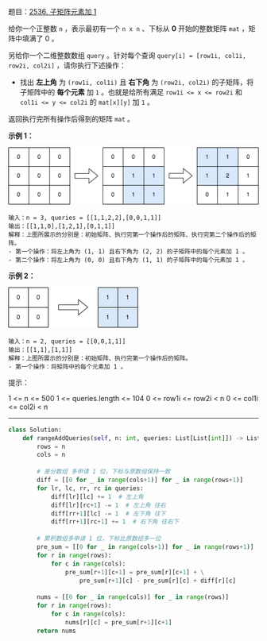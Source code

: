 题目：[2536. 子矩阵元素加 1](https://leetcode.cn/problems/increment-submatrices-by-one/)

给你一个正整数 `n` ，表示最初有一个 `n x n` 、下标从 **0** 开始的整数矩阵 `mat` ，矩阵中填满了 0 。

另给你一个二维整数数组 `query` 。针对每个查询 `query[i] = [row1i, col1i, row2i, col2i]` ，请你执行下述操作：

- 找出 **左上角** 为 `(row1i, col1i)` 且 **右下角** 为 `(row2i, col2i)` 的子矩阵，将子矩阵中的 **每个元素** 加 `1` 。也就是给所有满足 `row1i <= x <= row2i` 和 `col1i <= y <= col2i` 的 `mat[x][y]` 加 `1` 。

返回执行完所有操作后得到的矩阵 `mat` 。

**示例 1：**

![img](../../img/p2example11.png)

```
输入：n = 3, queries = [[1,1,2,2],[0,0,1,1]]
输出：[[1,1,0],[1,2,1],[0,1,1]]
解释：上图所展示的分别是：初始矩阵、执行完第一个操作后的矩阵、执行完第二个操作后的矩阵。
- 第一个操作：将左上角为 (1, 1) 且右下角为 (2, 2) 的子矩阵中的每个元素加 1 。 
- 第二个操作：将左上角为 (0, 0) 且右下角为 (1, 1) 的子矩阵中的每个元素加 1 。 
```

**示例 2：**

![img](../../img/p2example22.png)

```
输入：n = 2, queries = [[0,0,1,1]]
输出：[[1,1],[1,1]]
解释：上图所展示的分别是：初始矩阵、执行完第一个操作后的矩阵。 
- 第一个操作：将矩阵中的每个元素加 1 。
```

提示：

1 <= n <= 500
1 <= queries.length <= 104
0 <= row1i <= row2i < n
0 <= col1i <= col2i < n

---

```python
class Solution:
    def rangeAddQueries(self, n: int, queries: List[List[int]]) -> List[List[int]]:
        rows = n
        cols = n

        # 差分数组 多申请 1 位，下标与原数组保持一致
        diff = [[0 for _ in range(cols+1)] for _ in range(rows+1)]
        for lr, lc, rr, rc in queries:
            diff[lr][lc] += 1  # 左上角
            diff[lr][rc+1] -= 1  # 左上角 往右
            diff[rr+1][lc] -= 1  # 左下角 往下
            diff[rr+1][rc+1] += 1  # 右下角 往右下

        # 累积数组多申请 1 位，下标比原数组多一位
        pre_sum = [[0 for _ in range(cols+1)] for _ in range(rows+1)]
        for r in range(rows):
            for c in range(cols):
                pre_sum[r+1][c+1] = pre_sum[r][c+1] + \
                    pre_sum[r+1][c] - pre_sum[r][c] + diff[r][c]

        nums = [[0 for _ in range(cols)] for _ in range(rows)]
        for r in range(rows):
            for c in range(cols):
                nums[r][c] = pre_sum[r+1][c+1]
        return nums
```

